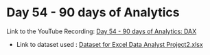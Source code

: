 # Day 54 - 90 days of Analytics



Link to the YouTube Recording:
  [Day 54 - 90 days of Analytics: DAX](https://youtu.be/-XEROKav1no)

  - Link to dataset used : [Dataset for Excel Data Analyst Project2.xlsx](https://github.com/Bandolo/90DaysOfAnalytics/blob/master/2023/Resources/Day%2048/Excel%20Data%20Analyst%20Project2.xlsx)
